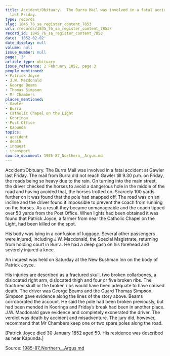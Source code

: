 ```yaml
---
title: Accident/Obituary.  The Burra Mail was involved in a fatal accident at Gawler
  last Friday.
type: records
slug: 1845_76_sa_register_content_7853
url: /records/1845_76_sa_register_content_7853/
record_id: 1845_76_sa_register_content_7853
date: '1852-02-02'
date_display: null
volume: null
issue_number: null
page: '3'
article_type: obituary
issue_reference: 2 February 1852, page 3
people_mentioned:
- Patrick Joyce
- J.W. Macdonald
- George Beams
- Thomas Simpson
- Mr Chambers
places_mentioned:
- Gawler
- Burra
- Catholic Chapel on the Light
- Kooringa
- Post Office
- Kapunda
topics:
- accident
- death
- inquest
- transport
source_document: 1985-87_Northern__Argus.md
---
```


Accident/Obituary.  The Burra Mail was involved in a fatal accident at Gawler last Friday.  The mail from Burra did not reach Gawler till 9.30 p.m. on Friday, the roads being so heavy due to the rain.  On turning into the main street, the driver checked the horses to avoid a dangerous hole in the middle of the road and having avoided that, the horses trotted on.  Scarcely 100 yards further on it was found that the pole had snapped off.  The road was on an incline and the driver found it impossible to prevent the coach from running on the horses.  As a result they became unmanageable and the coach tipped over 50 yards from the Post Office.  When lights had been obtained it was found that Patrick Joyce, a farmer from near the Catholic Chapel on the Light, had been killed on the spot.

His body was lying in a confusion of luggage.  Several other passengers were injured, including J.W. Macdonald, the Special Magistrate, returning from holding court in Burra.  He had a deep gash on his forehead and severely injured a knee.

An inquest was held on Saturday at the New Bushman Inn on the body of Patrick Joyce.

His injuries are described as a fractured skull, two broken collarbones, a dislocated right arm, dislocated thigh and four or five broken ribs.  The fractured skull or the broken ribs would have been adequate to have caused death.  The driver was George Beams and the Guard Thomas Simpson.  Simpson gave evidence along the lines of the story above.  Beams corroborated the account.  He said the pole had been broken previously, but had been mended in Kooringa and Friday’s break had been in another place.  J.W. Macdonald gave evidence and completely exonerated the driver.  The verdict was death by accident and misadventure.  The jury did, however, recommend that Mr Chambers keep one or two spare poles along the road.

[Patrick Joyce died 30 January 1852 aged 50.  His residence was described as near Kapunda.]


Source: [1985-87_Northern__Argus.md](/downloads/markdown/1985-87_Northern__Argus.md)
